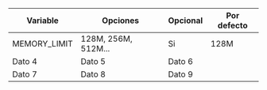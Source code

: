 | Variable | Opciones | Opcional | Por defecto |
|-|-|-|-|
| MEMORY_LIMIT | 128M, 256M, 512M... | Si |128M|
| Dato 4    | Dato 5    | Dato 6    |
| Dato 7    | Dato 8    | Dato 9    |
